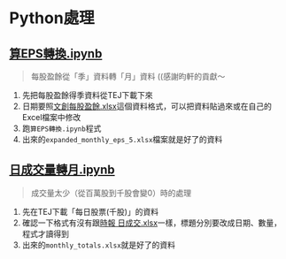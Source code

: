 # Python處理
## [算EPS轉換.ipynb](/期末作業/跑py程式資料/算EPS轉換.ipynb)
> 每股盈餘從「季」資料轉「月」資料 ((感謝昀軒的貢獻～
1. 先把每股盈餘得季資料從TEJ下載下來
2. 日期要照[文創每股盈餘.xlsx](期末作業/跑py程式資料/文創每股盈餘.xlsx)這個資料格式，可以把資料貼過來或在自己的Excel檔案中修改
3. 跑```算EPS轉換.ipynb```程式
4. 出來的```expanded_monthly_eps_5.xlsx```檔案就是好了的資料

## [日成交量轉月.ipynb](/期末作業/跑py程式資料/日成交量轉月.ipynb)
> 成交量太少（從百萬股到千股會變0）時的處理
1. 先在TEJ下載「每日股票(千股)」的資料
2. 確認一下格式有沒有跟[時報 日成交.xlsx](/期末作業/跑py程式資料/時報日成交.xlsx)一樣，標題分別要改成日期、數量，程式才讀得到
3. 出來的```monthly_totals.xlsx```就是好了的資料
